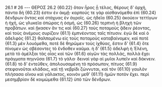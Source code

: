 26.1 # 26 --- ΘΕΡΟΣ
26.2 {60.22} ὅταν ἦρος ᾖ τέλος, θέρους δ’ ἀρχή, πάντα δή {60.23} ἐστιν ἐν ἀκμῇ· καρπούς τε γὰρ αἰσθανόμεθα ἐπὶ {60.24} δένδρων ὄντας καὶ στάχυας ἐν ἀγροῖς. ὡς ἡδεῖα {60.25} ἀκούειν τεττίγων ἡ ἠχή, ὡς γλυκεῖα ὀπώρας ἡ ὀσμή, ὡς {60.26} τερπνὴ ἡ βληχὴ τῶν προβάτων. καὶ ᾔκασεν ἄν τις καὶ {60.27} τοὺς ποταμοὺς ᾂδειν ῥέοντας, καὶ τοὺς ἀνέμους συρίζειν {61.1} ἐμπνέοντας ταῖς πίτυσιν. ἐγὼ δὲ καὶ ὁ ἀδελφὸς {61.2} θαλπομένω εἰς τοὺς ποταμοὺς καταβαίνομεν, καὶ ποτὲ {61.3} μὲν λουόμεθα, ποτὲ δὲ θηρῶμεν τοὺς ἰχθύας, ἔστιν δ’ {61.4} ὅτε πίνομεν ὡς σβέσοντες τὸ ἔνδοθεν καῦμα. ἡ δ’ {61.5} ἀδελφὴ ἡ Ἑλένη, μετὰ τὸ ἀμέλξαι τὰς οἶας καὶ τῶν {61.6} αἰγῶν τὰς πολλάς, πολλὰ ἔχει πράγματα πηγνῦσα {61.7} τὸ γάλα· δειναὶ γὰρ αἱ μυῖαι λυπεῖν καὶ δάκνειν. {61.8} τὸ δ’ ἐντεῦθεν, ἀπολουσαμένη τὸ πρόσωπον, πίτυος {61.9} στεφανοῦται κλάδοις, καὶ τῇ νεβρίδι ζώννυται, καὶ τὸν {61.10} γαυλὸν πλήσασα οἴνου καὶ γάλακτος, κοινὸν μεθ’ {61.11} ἡμῶν ποτὸν ἔχει. περὶ μεσημβρίαν δὲ κοιμώμεθα {61.12} ὑπὸ τῶν δένδρων.
